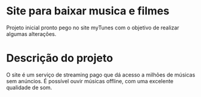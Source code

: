 # Site para baixar musica e filmes 
Projeto inicial pronto pego no site myTunes com o objetivo de realizar algumas alterações. 


# Descrição do projeto 
O site é um serviço de streaming pago que dá acesso a milhões de músicas sem anúncios. É possível ouvir músicas offline, com uma excelente qualidade de som. 